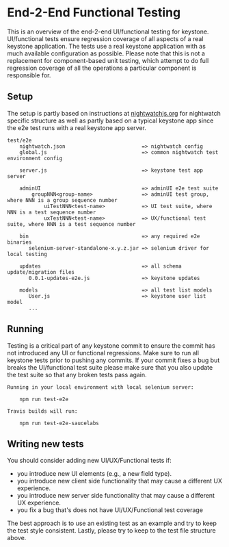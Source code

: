 # End-2-End Functional Testing
This is an overview of the end-2-end UI/functional testing for keystone.  UI/functional tests ensure
regression coverage of all aspects of a real keystone application.  The tests use a real keystone
application with as much available configuration as possible.  Please note that this is not a
replacement for component-based unit testing, which attempt to do full regression coverage of all
the operations a particular component is responsible for.


## Setup
The setup is partly based on instructions at [nightwatchjs.org](http://nightwatchjs.org/guide#installation)
for nightwatch specific structure as well as partly based on a typical keystone app since the e2e test runs
with a real keystone app server.

    test/e2e
        nightwatch.json                         => nightwatch config
        global.js                               => common nightwatch test environment config

        server.js                               => keystone test app server

        adminUI                                 => adminUI e2e test suite
            groupNNN<group-name>                => adminUI test group, where NNN is a group sequence number
                uiTestNNN<test-name>            => UI test suite, where NNN is a test sequence number
                uxTestNNN<test-name>            => UX/functional test suite, where NNN is a test sequence number

        bin                                     => any required e2e binaries
           selenium-server-standalone-x.y.z.jar => selenium driver for local testing

        updates                                 => all schema update/migration files
           0.0.1-updates-e2e.js                 => keystone updates

        models                                  => all test list models
           User.js                              => keystone user list model
           ...


## Running
Testing is a critical part of any keystone commit to ensure the commit has not introduced any
UI or functional regressions.  Make sure to run all keystone tests prior to pushing any commits.
If your commit fixes a bug but breaks the UI/functional test suite please make sure that you also
update the test suite so that any broken tests pass again.

    Running in your local environment with local selenium server:

        npm run test-e2e

    Travis builds will run:

        npm run test-e2e-saucelabs


## Writing new tests
You should consider adding new UI/UX/Functional tests if:

- you introduce new UI elements (e.g., a new field type).
- you introduce new client side functionality that may cause a different UX experience.
- you introduce new server side functionality that may cause a different UX experience.
- you fix a bug that's does not have UI/UX/Functional test coverage

The best approach is to use an existing test as an example and try to
keep the test style consistent.  Lastly, please try to keep to the test file structure above.
